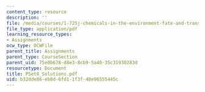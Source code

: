 ```yaml
---
content_type: resource
description: ''
file: /media/courses/1-725j-chemicals-in-the-environment-fate-and-transport-fall-2004/b32dde86eb8d6fd11f3f48e96555445c_PSet8_Solutions.pdf
file_type: application/pdf
learning_resource_types:
- Assignments
ocw_type: OCWFile
parent_title: Assignments
parent_type: CourseSection
parent_uid: 75e0b678-d8e3-8cb9-5a40-35c31930283d
resourcetype: Document
title: PSet8_Solutions.pdf
uid: b32dde86-eb8d-6fd1-1f3f-48e96555445c
---
```

